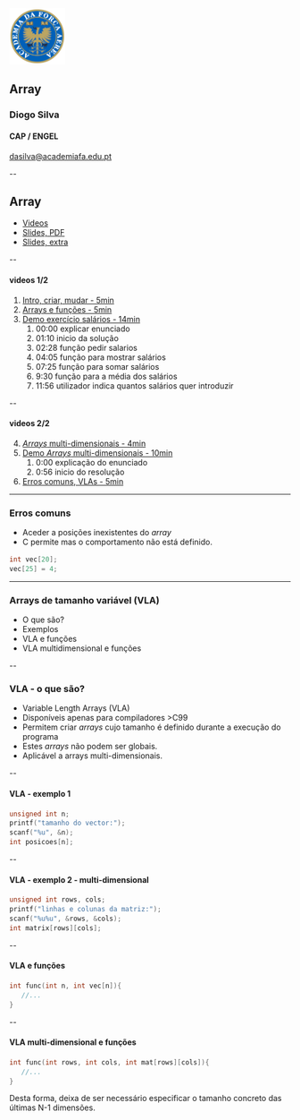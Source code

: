 <img src="img/afa.png" height="100">


## Array

### Diogo Silva
####  CAP / ENGEL
dasilva@academiafa.edu.pt

<!-- .slide: data-background="Cornsilk" id="array" -->

--

## Array


- [Videos](#/array_videos)
- [Slides, PDF](pdf/06_arrays.pptx.pdf)
- [Slides, extra](#/array_slides_extra)


--

<!-- .slide: id="array_videos"-->

#### videos 1/2

1. [Intro, criar, mudar - 5min](https://www.loom.com/share/72db64a535b2489ba91d65010bfadc63)
2. [Arrays e funções - 5min](https://www.loom.com/share/2ce3044d564e49f9bd11c4ca138e6851)
3. [Demo exercício salários - 14min](https://www.loom.com/share/2583c4a69d0141de8f1a1271ad92c9e1)
   1. 00:00 explicar enunciado
   2. 01:10 inicio da solução
   3. 02:28 função pedir salarios
   4. 04:05 função para mostrar salários
   5. 07:25 função para somar salários
   6. 9:30 função para a média dos salários
   7. 11:56 utilizador indica quantos salários quer introduzir

--

#### videos 2/2

4. [_Arrays_ multi-dimensionais - 4min](https://www.loom.com/share/9316e9020fa74a409f6c492d69dc7b76)
5. [Demo _Arrays_ multi-dimensionais - 10min](https://www.loom.com/share/2c9dfef1a9f64ae7b84092c4111933cc)
   1. 0:00 explicação do enunciado
   2. 0:56 inicio do resolução
6. [Erros comuns, VLAs - 5min](https://www.loom.com/share/a5ef7a580a604309b9b3938e3b47552e)


---

<!-- .slide: id="array_slides_extra"-->


### Erros comuns

- Aceder a posições inexistentes do _array_
- C permite mas o comportamento não está definido.

```c
int vec[20];
vec[25] = 4;
```


---

### Arrays de tamanho variável (VLA)

- O que são?
- Exemplos
- VLA e funções
- VLA multidimensional e funções

--

### VLA - o que são?

- Variable Length Arrays (VLA)
- Disponíveis apenas para compiladores >C99
- Permitem criar _arrays_ cujo tamanho é definido durante a execução do programa
- Estes _arrays_ não podem ser globais.
- Aplicável a arrays multi-dimensionais.

--

#### VLA - exemplo 1

```c
unsigned int n;
printf("tamanho do vector:");
scanf("%u", &n);
int posicoes[n];
```

--

#### VLA - exemplo 2 - multi-dimensional


```c
unsigned int rows, cols;
printf("linhas e colunas da matriz:");
scanf("%u%u", &rows, &cols);
int matrix[rows][cols];
```

--

#### VLA e funções

```c
int func(int n, int vec[n]){
   //...
}
```

--

#### VLA multi-dimensional e funções

```c
int func(int rows, int cols, int mat[rows][cols]){
   //...
}
```

Desta forma, deixa de ser necessário especificar o tamanho concreto das últimas N-1 dimensões.